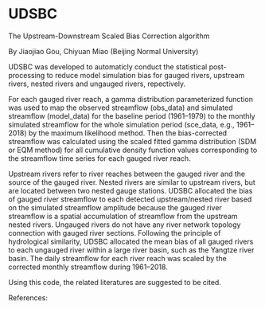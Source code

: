 # UDSBC
The Upstream-Downstream Scaled Bias Correction algorithm

By Jiaojiao Gou, Chiyuan Miao (Beijing Normal University)

UDSBC was developed to automaticly conduct the statistical post-processing to reduce model simulation bias for 
gauged rivers, upstream rivers, nested rivers and ungauged rivers, repectively.

For each gauged river reach, a gamma distribution parameterized function was used to map the observed streamflow (obs_data) 
and simulated streamflow (model_data) for the baseline period (1961–1979) to the monthly simulated streamflow for the whole simulation 
period (sce_data, e.g., 1961–2018) by the maximum likelihood method. Then the bias-corrected streamflow was calculated using 
the scaled fitted gamma distribution (SDM or EQM method) for all cumulative density function values corresponding to the streamflow time series 
for each gauged river reach.

Upstream rivers refer to river reaches between the gauged river and the source of the gauged river. 
Nested rivers are similar to upstream rivers, but are located between two nested gauge stations. 
UDSBC allocated the bias of gauged river streamflow to each detected upstream/nested river based on the simulated streamflow amplitude 
because the gauged river streamflow is a spatial accumulation of streamflow from the upstream nested rivers. 
Ungauged rivers do not have any river network topology connection with gauged river sections. Following the principle of hydrological similarity, 
UDSBC allocated the mean bias of all gauged rivers to each ungauged river within a large river basin, such as the Yangtze river basin. 
The daily streamflow for each river reach was scaled by the corrected monthly streamflow during 1961–2018.

Using this code, the related literatures are suggested to be cited.

References:


